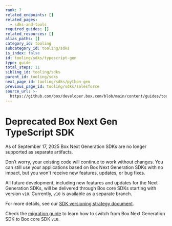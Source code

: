 ```yaml
---
rank: 7
related_endpoints: []
related_pages:
  - sdks-and-tools
required_guides: []
related_resources: []
alias_paths: []
category_id: tooling
subcategory_id: tooling/sdks
is_index: false
id: tooling/sdks/typescript-gen
type: guide
total_steps: 11
sibling_id: tooling/sdks
parent_id: tooling/sdks
next_page_id: tooling/sdks/python-gen
previous_page_id: tooling/sdks/salesforce
source_url: >-
  https://github.com/box/developer.box.com/blob/main/content/guides/tooling/sdks/typescript-gen.md
---
```

# Deprecated Box Next Gen TypeScript SDK

<Message type='warning'>

As of September 17, 2025 Box Next Generation SDKs are no longer supported as separate artifacts.

Don’t worry, your existing code will continue to work without changes. You can still use your applications based on Box Next Generation SDKs with no impact, but you won't receive new features, updates, or bug fixes.

All future development, including new features and updates for the Next Generation SDKs, will be delivered through Box core SDKs starting with version `v10`. Currently, `v10` is available as a separate branch.

For more details, see our [SDK versioning strategy document][versioning].

</Message>

Check the [migration guide][migration] to learn how to switch from Box Next Generation SDK to Box core SDK `v10`.

[versioning]: g://tooling/sdks/sdk-versioning
[migration]: https://github.com/box/box-node-sdk/blob/sdk-gen/docs/migration-guides/from-box-typescript-sdk-gen-v1-to-box-node-sdk-v10.md